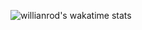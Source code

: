 ![willianrod's wakatime stats](https://github-readme-stats.vercel.app/api/wakatime?username=ImHaGGling&border_radius=5px&theme=dark&bg_color=1f1f1f&border_color=1f1f1f&icon_color=58a6ff&show_icons=true&disable_animations=true&custom_title=Недельная%20активность)
